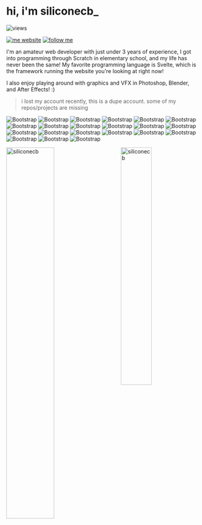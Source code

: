 # hi, i'm siliconecb_

![views](https://views-counter.vercel.app/badge?pageId=siliconecb&leftColor=000000&rightColor=262626&type=total&label=Profile%20Views&style=none)


[![me website](https://img.shields.io/badge/website-siliconecb.cc-lightgray)](https://siliconecb.cc)
[![follow me](https://img.shields.io/github/followers/siliconecb?label=Follow&style=social)](https://github.com/siliconecb)

 I'm an amateur web developer with just under 3 years of experience, I got into programming through Scratch in elementary school, and my life has never been the same! My favorite programming language is Svelte, which is the framework running the website you're looking at right now!

I also enjoy playing around with graphics and VFX in Photoshop, Blender, and After Effects! :)

> i lost my account recently, this is a dupe account. some of my repos/projects are missing

![Bootstrap](https://img.shields.io/badge/-Python-05122A?style=flat-square&logo=Python&color=353535) ![Bootstrap](https://img.shields.io/badge/-Docker-05122A?style=flat-square&logo=Docker&color=353535) ![Bootstrap](https://img.shields.io/badge/-SQLite-05122A?style=flat-square&logo=SQLite&color=353535) ![Bootstrap](https://img.shields.io/badge/-PostgreSQL-05122A?style=flat-square&logo=PostgreSQL&color=353535) ![Bootstrap](https://img.shields.io/badge/-Flask-05122A?style=flat-square&logo=Flask&color=353535) ![Bootstrap](https://img.shields.io/badge/-Django-05122A?style=flat-square&logo=Django&color=353535) ![Bootstrap](https://img.shields.io/badge/-Svelte-05122A?style=flat-square&logo=Svelte&color=353535) ![Bootstrap](https://img.shields.io/badge/-Express-05122A?style=flat-square&logo=Express&color=353535) ![Bootstrap](https://img.shields.io/badge/-Typescript-05122A?style=flat-square&logo=Typescript&color=353535) ![Bootstrap](https://img.shields.io/badge/-Javascript-05122A?style=flat-square&logo=Javascript&color=353535) ![Bootstrap](https://img.shields.io/badge/-Rust-05122A?style=flat-square&logo=Rust&color=353535) ![Bootstrap](https://img.shields.io/badge/-Vercel-05122A?style=flat-square&logo=Vercel&color=353535) ![Bootstrap](https://img.shields.io/badge/-Render-05122A?style=flat-square&logo=Render&color=353535) ![Bootstrap](https://img.shields.io/badge/-Pocketbase-05122A?style=flat-square&logo=Pocketbase&color=353535) ![Bootstrap](https://img.shields.io/badge/-Koa-05122A?style=flat-square&logo=Koa&color=353535) ![Bootstrap](https://img.shields.io/badge/-TailwindCSS-05122A?style=flat-square&logo=TailwindCSS&color=353535) ![Bootstrap](https://img.shields.io/badge/-HTML5-05122A?style=flat-square&logo=HTML5&color=353535) ![Bootstrap](https://img.shields.io/badge/-Go-05122A?style=flat-square&logo=Go&color=353535) ![Bootstrap](https://img.shields.io/badge/-Debian-05122A?style=flat-square&logo=Debian&color=353535) ![Bootstrap](https://img.shields.io/badge/-RedHat-05122A?style=flat-square&logo=RedHat&color=353535) ![Bootstrap](https://img.shields.io/badge/-AlmaLinux-05122A?style=flat-square&logo=AlmaLinux&color=353535)

<div>
  <img width="50%"  src="https://github-readme-streak-stats.herokuapp.com?user=siliconecb&theme=dark&hide_border=true" alt="siliconecb" />
  <img width="40%" align="right" src="https://github-readme-stats.vercel.app/api/top-langs/?username=siliconecb&layout=compact&theme=dark&hide_border=true" alt="siliconecb" />
</div>
